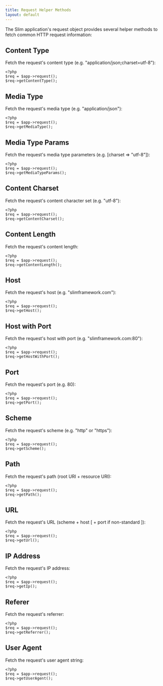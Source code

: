 ```yaml
---
title: Request Helper Methods
layout: default
---
```


The Slim application's request object provides several helper methods to fetch common HTTP request information:

## Content Type

Fetch the request's content type (e.g. "application/json;charset=utf-8"):

    <?php
    $req = $app->request();
    $req->getContentType();

## Media Type

Fetch the request's media type (e.g. "application/json"):

    <?php
    $req = $app->request();
    $req->getMediaType();

## Media Type Params

Fetch the request's media type parameters (e.g. [charset => "utf-8"]):

    <?php
    $req = $app->request();
    $req->getMediaTypeParams();

## Content Charset

Fetch the request's content character set (e.g. "utf-8"):

    <?php
    $req = $app->request();
    $req->getContentCharset();

## Content Length

Fetch the request's content length:

    <?php
    $req = $app->request();
    $req->getContentLength();

## Host

Fetch the request's host (e.g. "slimframework.com"):

    <?php
    $req = $app->request();
    $req->getHost();

## Host with Port

Fetch the request's host with port (e.g. "slimframework.com:80"):

    <?php
    $req = $app->request();
    $req->getHostWithPort();

## Port

Fetch the request's port (e.g. 80):

    <?php
    $req = $app->request();
    $req->getPort();

## Scheme

Fetch the request's scheme (e.g. "http" or "https"):

    <?php
    $req = $app->request();
    $req->getScheme();

## Path

Fetch the request's path (root URI + resource URI):

    <?php
    $req = $app->request();
    $req->getPath();

## URL

Fetch the request's URL (scheme + host [ + port if non-standard ]):

    <?php
    $req = $app->request();
    $req->getUrl();

## IP Address

Fetch the request's IP address:

    <?php
    $req = $app->request();
    $req->getIp();

## Referer

Fetch the request's referrer:

    <?php
    $req = $app->request();
    $req->getReferrer();

## User Agent

Fetch the request's user agent string:

    <?php
    $req = $app->request();
    $req->getUserAgent();
